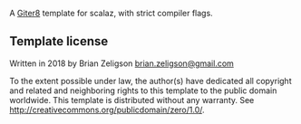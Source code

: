 A [Giter8][g8] template for scalaz, with strict compiler flags.

Template license
----------------
Written in 2018 by Brian Zeligson <brian.zeligson@gmail.com>

To the extent possible under law, the author(s) have dedicated all copyright and related
and neighboring rights to this template to the public domain worldwide.
This template is distributed without any warranty. See <http://creativecommons.org/publicdomain/zero/1.0/>.

[g8]: http://www.foundweekends.org/giter8/
